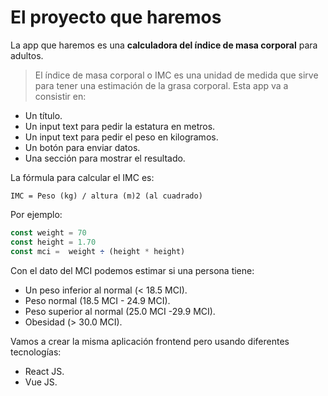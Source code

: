 # El proyecto que haremos

La app que haremos es una **calculadora del índice de masa corporal** para adultos.

> El índice de masa corporal o IMC es una unidad de medida que sirve para tener una estimación de la grasa corporal.
Esta app va a consistir en:

- Un título.
- Un input text para pedir la estatura en metros.
- Un input text para pedir el peso en kilogramos.
- Un botón para enviar datos.
- Una sección para mostrar el resultado.

La fórmula para calcular el IMC es:

```
IMC = Peso (kg) / altura (m)2 (al cuadrado)
```

Por ejemplo:

```js
const weight = 70
const height = 1.70
const mci =  weight ÷ (height * height)
```

Con el dato del MCI podemos estimar si una persona tiene:

- Un peso inferior al normal (< 18.5 MCI).
- Peso normal (18.5 MCI - 24.9 MCI).
- Peso superior al normal (25.0 MCI -29.9 MCI).
- Obesidad (> 30.0 MCI).

Vamos a crear la misma aplicación frontend pero usando diferentes tecnologías:

- React JS.
- Vue JS.
